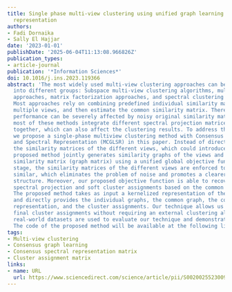 ```yaml
---
title: Single phase multi-view clustering using unified graph learning and spectral
  representation
authors:
- Fadi Dornaika
- Sally El Hajjar
date: '2023-01-01'
publishDate: '2025-06-04T11:13:08.966826Z'
publication_types:
- article-journal
publication: '*Information Sciences*'
doi: 10.1016/j.ins.2023.119366
abstract: 'The most widely used multi-view clustering approaches can be classified
  into different groups: Subspace multi-view clustering algorithms, multi-view kernel
  approaches, matrix factorization approaches, and spectral clustering algorithms.
  Most approaches rely on combining predefined individual similarity matrices from
  multiple views, and then estimate the common similarity matrix. Therefore, their
  performance can be severely affected by noisy original similarity matrices. Moreover,
  most of these methods integrate different spectral projection matrices of each view
  together, which can also affect the clustering results. To address these shortcomings,
  we propose a single-phase multiview clustering method with Consensus Graph Learning
  and Spectral Representation (MCGLSR) in this paper. Instead of directly integrating
  the similarity matrices of the different views, which could introduce noise, our
  proposed method jointly generates similarity graphs of the views and their common
  similarity matrix (graph matrix) using a unified global objective function. At this
  stage, the similarity matrices of the different views are enforced to be sufficiently
  similar, which eliminates the problem of noise and promotes a clearer unified data
  structure. Moreover, our proposed objective function is able to recover the common
  spectral projection and soft cluster assignments based on the common graph structure.
  The proposed method takes as input a kernelized representation of the views features
  and directly provides the individual graphs, the common graph, the common spectral
  representation, and the cluster assignments. Our technique allows us to obtain the
  final cluster assignments without requiring an external clustering algorithm. Several
  real-world datasets are used to evaluate our technique and demonstrate its efficacy.
  The code of the proposed method will be available at the following link: https://github.com/SallyHajjar/MCGLSR.git.'
tags:
- Multi-view clustering
- Consensus graph learning
- Consensus spectral representation matrix
- Cluster assignment matrix
links:
- name: URL
  url: https://www.sciencedirect.com/science/article/pii/S0020025523009519
---
```


